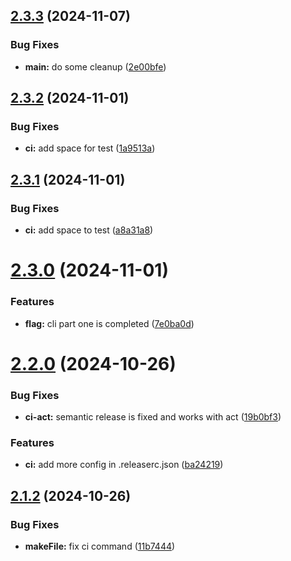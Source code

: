 ## [2.3.3](https://github.com/babakDoraniArab/todo-cli/compare/v2.3.2...v2.3.3) (2024-11-07)


### Bug Fixes

* **main:** do some cleanup ([2e00bfe](https://github.com/babakDoraniArab/todo-cli/commit/2e00bfef85e0974b50d2048df36bb4b7ae1699b2))

## [2.3.2](https://github.com/babakDoraniArab/todo-cli/compare/v2.3.1...v2.3.2) (2024-11-01)


### Bug Fixes

* **ci:** add space for test ([1a9513a](https://github.com/babakDoraniArab/todo-cli/commit/1a9513a408eae07ced2439996a7ed9cd2f28a2d9))

## [2.3.1](https://github.com/babakDoraniArab/todo-cli/compare/v2.3.0...v2.3.1) (2024-11-01)


### Bug Fixes

* **ci:** add space to test ([a8a31a8](https://github.com/babakDoraniArab/todo-cli/commit/a8a31a8f5ae552af865ce22b6059b591783da683))

# [2.3.0](https://github.com/babakDoraniArab/todo-cli/compare/v2.2.0...v2.3.0) (2024-11-01)


### Features

* **flag:** cli part one is completed ([7e0ba0d](https://github.com/babakDoraniArab/todo-cli/commit/7e0ba0d8bb83806d98c71491345cfe2644c33721))

# [2.2.0](https://github.com/babakDoraniArab/todo-cli/compare/v2.1.2...v2.2.0) (2024-10-26)


### Bug Fixes

* **ci-act:** semantic release is fixed and works with act ([19b0bf3](https://github.com/babakDoraniArab/todo-cli/commit/19b0bf378c882960c7c16ebfbfa83031ecf1fb26))


### Features

* **ci:** add more config in .releaserc.json ([ba24219](https://github.com/babakDoraniArab/todo-cli/commit/ba2421975c47bed88242f2369a56d7651f3acaf5))

## [2.1.2](https://github.com/babakDoraniArab/todo-cli/compare/v2.1.1...v2.1.2) (2024-10-26)


### Bug Fixes

* **makeFile:** fix ci command ([11b7444](https://github.com/babakDoraniArab/todo-cli/commit/11b7444b7fd78a545384fe421a82bfe87f57de3a))
